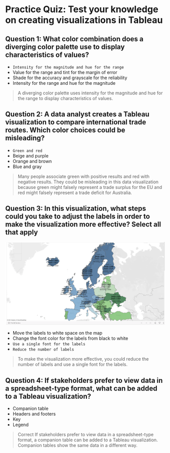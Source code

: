 # Practice Quiz: Test your knowledge on creating visualizations in Tableau

## Question 1: What color combination does a diverging color palette use to display characteristics of values?

- `Intensity for the magnitude and hue for the range`
- Value for the range and tint for the margin of error
- Shade for the accuracy and grayscale for the reliability
- Intensity for the range and hue for the magnitude

> A diverging color palette uses intensity for the magnitude and hue for the range to display characteristics of values.

## Question 2: A data analyst creates a Tableau visualization to compare international trade routes. Which color choices could be misleading?

- `Green and red`
- Beige and purple
- Orange and brown
- Blue and gray

> Many people associate green with positive results and red with negative results. They could be misleading in this data visualization because green might falsely represent a trade surplus for the EU and red might falsely represent a trade deficit for Australia.

## Question 3: In this visualization, what steps could you take to adjust the labels in order to make the visualization more effective? Select all that apply

![x](./resources/img-5.png)

- Move the labels to white space on the map
- Change the font color for the labels from black to white
- `Use a single font for the labels`
- `Reduce the number of labels`

> To make the visualization more effective, you could reduce the number of labels and use a single font for the labels.

## Question 4: If stakeholders prefer to view data in a spreadsheet-type format, what can be added to a Tableau visualization?

- Companion table
- Headers and footers
- Key
- Legend

> Correct
If stakeholders prefer to view data in a spreadsheet-type format, a companion table can be added to a Tableau visualization. Companion tables show the same data in a different way. 
